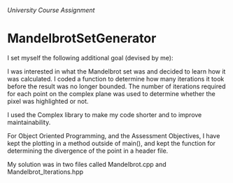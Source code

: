 _University Course Assignment_

# MandelbrotSetGenerator

I set myself the following additional goal (devised by me):

I was interested in what the Mandelbrot set was and decided to learn how it was calculated. I coded a function to determine how many iterations it took before the result was no longer bounded. The number of iterations required for each point on the complex plane was used to determine whether the pixel was highlighted or not.

I used the Complex library to make my code shorter and to improve maintainability.

For Object Oriented Programming, and the Assessment Objectives, I have kept the plotting in a method outside of main(), and kept the function for determining the divergence of the point in a header file.

My solution was in two files called Mandelbrot.cpp and Mandelbrot_Iterations.hpp
